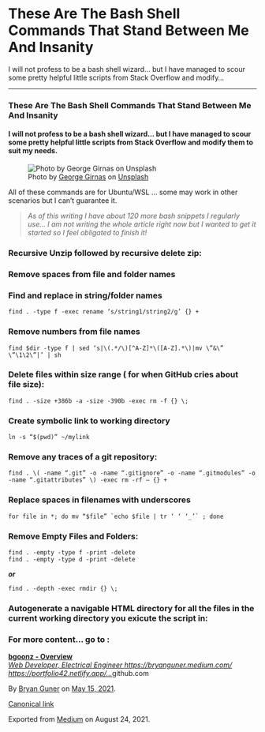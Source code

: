 These Are The Bash Shell Commands That Stand Between Me And Insanity
====================================================================

I will not profess to be a bash shell wizard… but I have managed to scour some pretty helpful little scripts from Stack Overflow and modify…

------------------------------------------------------------------------

### These Are The Bash Shell Commands That Stand Between Me And Insanity

#### I will not profess to be a bash shell wizard… but I have managed to scour some pretty helpful little scripts from Stack Overflow and modify them to suit my needs.

<figure><img src="https://cdn-images-1.medium.com/max/800/0*R_oz3NR6AD6EIp5d" alt="Photo by George Girnas on Unsplash" class="graf-image" /><figcaption>Photo by <a href="https://unsplash.com/@amfiloxia_68?utm_source=medium&amp;utm_medium=referral" class="markup--anchor markup--figure-anchor">George Girnas</a> on <a href="https://unsplash.com?utm_source=medium&amp;utm_medium=referral" class="markup--anchor markup--figure-anchor">Unsplash</a></figcaption></figure>All of these commands are for Ubuntu/WSL … some may work in other scenarios but I can’t guarantee it.

> *As of this writing I have about 120 more bash snippets I regularly use… I am not writing the whole article right now but I wanted to get it started so I feel obligated to finish it!*

### Recursive Unzip followed by recursive delete zip:

### Remove spaces from file and folder names

### Find and replace in string/folder names

    find . -type f -exec rename ‘s/string1/string2/g’ {} +

### Remove numbers from file names

    find $dir -type f | sed ‘s|\(.*/\)[^A-Z]*\([A-Z].*\)|mv \”&\” \”\1\2\”|’ | sh

### Delete files within size range ( for when GitHub cries about file size):

    find . -size +386b -a -size -390b -exec rm -f {} \;

### Create symbolic link to working directory

    ln -s “$(pwd)” ~/mylink

### **Remove any traces of a git repository:**

    find . \( -name “.git” -o -name “.gitignore” -o -name “.gitmodules” -o -name “.gitattributes” \) -exec rm -rf — {} +

### Replace spaces in filenames with underscores

    for file in *; do mv “$file” `echo $file | tr ‘ ‘ ‘_’` ; done

### Remove Empty Files and Folders:

    find . -empty -type f -print -delete
    find . -empty -type d -print -delete 

***or***

    find . -depth -exec rmdir {} \;

### Autogenerate a navigable HTML directory for all the files in the current working directory you exicute the script in:

### For more content… go to :

<a href="https://github.com/bgoonz" class="markup--anchor markup--mixtapeEmbed-anchor" title="https://github.com/bgoonz"><strong>bgoonz - Overview</strong><br />
<em>Web Developer, Electrical Engineer https://bryanguner.medium.com/ https://portfolio42.netlify.app/…</em>github.com</a><a href="https://github.com/bgoonz" class="js-mixtapeImage mixtapeImage u-ignoreBlock"></a>

By <a href="https://medium.com/@bryanguner" class="p-author h-card">Bryan Guner</a> on [May 15, 2021](https://medium.com/p/984865ba5d1b).

<a href="https://medium.com/@bryanguner/these-are-the-bash-shell-commands-that-stand-between-me-and-insanity-984865ba5d1b" class="p-canonical">Canonical link</a>

Exported from [Medium](https://medium.com) on August 24, 2021.
